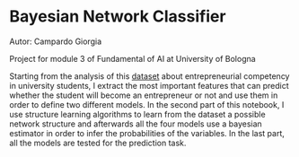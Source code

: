 # Bayesian Network Classifier
Autor: Campardo Giorgia

Project for module 3 of Fundamental of AI at University of Bologna

Starting from the analysis of this [dataset](https://www.kaggle.com/namanmanchanda/entrepreneurial-competency-in-university-students) about entrepreneurial competency in university students, I extract the most important features that can predict whether the student will become an entrepreneur or not and use them in order to define two different models. In the second part of this notebook, I use structure learning algorithms to learn from the dataset a possible network structure and afterwards all the four models use a bayesian estimator in order to infer the probabilities of the variables. In the last part, all the models are tested for the prediction task.
